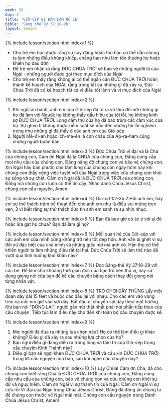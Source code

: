 ```yaml
---
week: 20
day: 2
title: 'GIÔ-SẾP BỊ BÁN LÀM NÔ LỆ'
bible: 'Sáng thế ký 37:18-28'
layout: lesson
---
```



{% include lesson/section.html index=1 %}
- Cho trẻ em học được rằng sự cay đắng hoặc thù hận có thể dẫn chúng ta làm những điều khủng khiếp, chẳng hạn như làm tổn thương họ hoặc khiến họ đau đớn
- Để trẻ em nhận ra rằng ĐỨC CHÚA TRỜI sẽ bảo vệ những người là của Ngài - những người được gọi theo mục đích của Ngài
- Cho trẻ em thấy rằng không ai có thể ngăn cản ĐỨC CHÚA TRỜI hoàn thành kế hoạch của NGÀI; rằng trong tất cả những gì đã xảy ra, Đức Chúa Trời đã có kế hoạch tất cả vì điều tốt lành và vì mục đích của Ngài


{% include lesson/section.html index=2 %}
1. Khi ngồi ăn bánh, anh em của Giô-sép đã tỏ ra vô tâm đối với những gì họ đã làm với Người; họ không thấy dấu hiệu của tội lỗi, họ không kính sợ ĐỨC CHÚA TRỜI. Lòng căm thù của họ đã bao trùm các cảm xúc của họ. Sự ghen tị không được kiểm soát sẽ dẫn đến những tội lỗi nghiêm trọng như những gì đã thấy ở các anh em của Giô-sép.
2. Người Mê-đi-an hoặc Ích-ma-ên là con cháu của Áp-ra-ham cũng những người buôn bán.


{% include lesson/section.html index=3 %}
Đức Chúa Trời vĩ đại và là Cha của chúng con, Cảm ơn Ngài đã là CHÚA của chúng con, Đấng cung cấp mọi nhu cầu của chúng con, Đấng nâng đỡ chúng con và bảo vệ chúng con. Xin Ngài hãy ban phước cho tấm lòng của chúng con ngày hôm nay khi chúng con thấy công việc tuyệt vời của Ngài trong việc cứu chúng con khỏi sự sống và sự chết. Cảm ơn Ngài đã là ĐỨC CHÚA TRỜI của chúng con, Đấng mà chúng con luôn có thể tin cậy. Nhân danh Chúa Jêsus Christ, chúng con cầu nguyện, Amen.


{% include lesson/section.html index=4 %}
Gia-cơ 1:2-3b
2 Hỡi anh em, hãy coi sự thử thách trăm bề thoạt đến cho anh em như là điều vui mừng trọn vẹn, 3 vì biết rằng sự thử thách đức tin anh em sanh ra sự nhịn nhục.


{% include lesson/section.html index=5 %}
Bạn đã bao giờ có ác ý với ai đó hoặc lừa gạt họ chưa? Bạn đã làm gì họ?


{% include lesson/section.html index=6 %}
 Mối quan hệ của Giô-sép với các anh em của mình cũng không trở nên tốt đẹp hơn. Anh vẫn bị ghét vì sự đối xử đặc biệt của cha mình và những giấc mơ mà anh có. Hận thù có thể khiến người ta làm những điều rất tai hại. Đức Chúa Trời sẽ làm thế nào để vượt qua tình huống khó khăn này?


{% include lesson/section.html index=7 %}
Đọc Sáng-thế Ký 37:18-28 với các bé. Để làm cho khoảng thời gian đọc của bạn trở nên thú vị, hãy sử dụng giọng nói của bạn để kể câu chuyện bằng cách thay đổi giọng nói từng nhân vật.


{% include lesson/section.html index=8 %}
TRÒ CHƠI DÂY THỪNG
 Lấy một đoạn dây dài 15 feet và buộc các đầu lại với nhau. Cho các em vào vòng tròn và mỗi em giữ vào sợi dây. Bắt đầu di chuyển sợi dây theo một hướng. Khi bạn nói "DỪNG LẠI", người gần nút thắt nhất phải nói phần tiếp theo của câu chuyện. Tiếp tục làm điều này cho đến khi toàn bộ câu chuyện được kể.


{% include lesson/section.html index=9 %}
1. Mọi người đã đưa ra những lựa chọn nào? Họ có thể làm điều gì khác không? Điều gì đã xảy ra sau những lựa chọn của họ?
2. Bạn nghĩ điều gì đang diễn ra trong lòng và tâm trí của Giô-sép trong câu chuyện Kinh Thánh này?
3. Điều gì bạn sẽ ngợi khen ĐỨC CHÚA TRỜI và cầu xin ĐỨC CHÚA TRỜI trong lời cầu nguyện của bạn, sau khi nghe câu chuyện này?


{% include lesson/section.html index=10 %}
Lạy Chúa! Cảm ơn Cha, đã cho chúng con biết rằng Cha là ĐỨC CHÚA TRỜI của chúng con, Đấng cung cấp nhu cầu của chúng con, bảo vệ chúng con và cứu chúng con khỏi sự dữ và nguy hiểm. Cảm ơn Ngài vì sự thành tín của Ngài. Cảm ơn Ngài vì sự cứu rỗi Vĩ đại của Ngài trong Chúa Jêsus Christ, Đấng đã đóng ấn chúng ta để chúng con thuộc về Ngài mãi mãi. Chúng con cầu nguyện trong Danh Chúa Jêsus Christ, Amen!